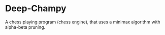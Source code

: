 # Deep-Champy
A chess playing program (chess engine), that uses a minimax algorithm with alpha-beta pruning. 
